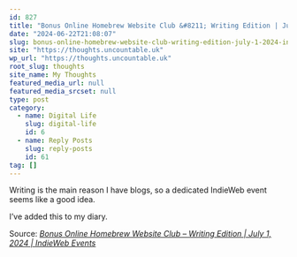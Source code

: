 ```yaml
---
id: 827
title: "Bonus Online Homebrew Website Club &#8211; Writing Edition | July 1, 2024 | IndieWeb Events"
date: "2024-06-22T21:08:07"
slug: bonus-online-homebrew-website-club-writing-edition-july-1-2024-indieweb-events
site: "https://thoughts.uncountable.uk"
wp_url: "https://thoughts.uncountable.uk"
root_slug: thoughts
site_name: My Thoughts
featured_media_url: null
featured_media_srcset: null
type: post
category:
  - name: Digital Life
    slug: digital-life
    id: 6
  - name: Reply Posts
    slug: reply-posts
    id: 61
tag: []
---
```


<p>Writing is the main reason I have blogs, so a dedicated IndieWeb event seems like a good idea.</p>
<p>I&#8217;ve added this to my diary.</p>
<p>Source: <em><a href="https://events.indieweb.org/2024/07/bonus-online-homebrew-website-club-writing-edition-i8jny55Dngyd">Bonus Online Homebrew Website Club &#8211; Writing Edition | July 1, 2024 | IndieWeb Events</a></em></p>
